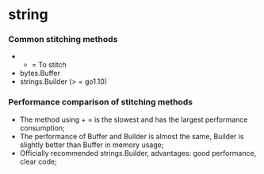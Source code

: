 # string


### Common stitching methods

* + = To stitch
* bytes.Buffer
* strings.Builder (> = go1.10)

### Performance comparison of stitching methods

* The method using + = is the slowest and has the largest performance consumption;
* The performance of Buffer and Builder is almost the same, Builder is slightly better than Buffer in memory usage;
* Officially recommended strings.Builder, advantages: good performance, clear code;